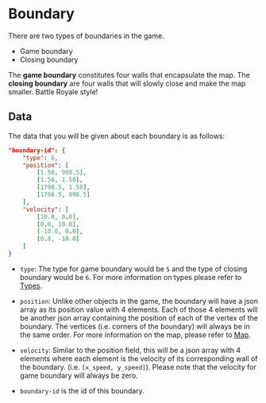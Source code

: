 # Boundary

There are two types of boundaries in the game.

* Game boundary
* Closing boundary

The **game boundary** constitutes four walls that encapsulate the map. The **closing boundary** are four walls that will
slowly close and make the map smaller. Battle Royale style!

## Data

The data that you will be given about each boundary is as follows:

```json
"boundary-id": {
    "type": 6, 
    "position": [
        [1.50, 998.5],
        [1.50, 1.50],
        [1798.5, 1.50],
        [1798.5, 998.5]
    ], 
    "velocity": [
        [10.0, 0.0],
        [0.0, 10.0],
        [-10.0, 0.0],
        [0.0, -10.0]
    ]
}
```

* `type`: The type for game boundary would be `5` and the type of closing boundary would be `6`. For more information on
types please refer to [Types](../game_logic/types.md).

* `position`: Unlike other objects in the game, the boundary will have a json array as its position value with 4
elements. Each of those 4 elements will be another json array containing the position of each of the vertex of the
boundary. The vertices (i.e. corners of the boundary) will always be in the same order.
For more information on the map, please refer to [Map](../game_logic/map.md).

* `velocity`: Similar to the position field, this will be a json array with 4 elements where each element is the
velocity of its corresponding wall of the boundary. (i.e. `[x_speed, y_speed]`). Please note that the velocity for game
boundary will always be zero.

* `boundary-id` is the id of this boundary.
